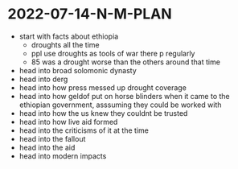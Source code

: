 # 2022-07-14-N-M-PLAN
- start with facts about ethiopia
  - droughts all the time
  - ppl use droughts as tools of war there p regularly
  - 85 was a drought worse than the others around that time
- head into broad solomonic dynasty
- head into derg
- head into how press messed up drought coverage
- head into how geldof put on horse blinders when it came to the ethiopian government, asssuming they could be worked with 
- head into how the us knew they couldnt be trusted
- head into how live aid formed
- head into the criticisms of it at the time
- head into the fallout
- head into the aid
- head into modern impacts